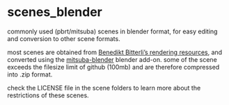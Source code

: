 # scenes_blender
commonly used (pbrt/mitsuba) scenes in blender format, for easy editing and conversion to other scene formats.

most scenes are obtained from [Benedikt Bitterli’s rendering resources](https://benedikt-bitterli.me/resources/), and converted using the [mitsuba-blender](https://github.com/mitsuba-renderer/mitsuba-blender) blender add-on. some of the scene exceeds the filesize limit of github (100mb) and are therefore compressed into .zip format.

check the LICENSE file in the scene folders to learn more about the restrictions of these scenes.
